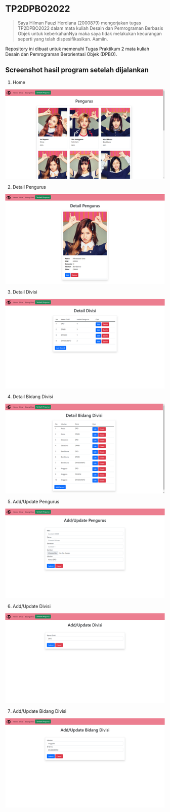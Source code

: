 # TP2DPBO2022

>Saya Hilman Fauzi Herdiana (2000879) mengerjakan tugas TP2DPBO2022 dalam mata kuliah Desain dan Pemrograman Berbasis Objek untuk keberkahanNya maka saya tidak melakukan kecurangan seperti yang telah dispesifikasikan. Aamiin.

Repository ini dibuat untuk memenuhi Tugas Praktikum 2 mata kuliah Desain dan Pemrograman Berorientasi Objek (DPBO).

## **Screenshot hasil program setelah dijalankan**

1. Home
   
  ![Home](https://github.com/hlmnn/TP2DPBO2022/blob/master/Screenshot/home.png)

2. Detail Pengurus
   
  ![Home](https://github.com/hlmnn/TP2DPBO2022/blob/master/Screenshot/detailPengurus.png)

3. Detail Divisi
   
  ![Home](https://github.com/hlmnn/TP2DPBO2022/blob/master/Screenshot/detailDivisi.png)

4. Detail Bidang Divisi
   
  ![Home](https://github.com/hlmnn/TP2DPBO2022/blob/master/Screenshot/detailBidangDivisi.png)

5. Add/Update Pengurus
   
  ![Home](https://github.com/hlmnn/TP2DPBO2022/blob/master/Screenshot/addupdatePengurus.png)

6. Add/Update Divisi
   
  ![Home](https://github.com/hlmnn/TP2DPBO2022/blob/master/Screenshot/addupdateDivisi.png)

7. Add/Update Bidang Divisi
   
  ![Home](https://github.com/hlmnn/TP2DPBO2022/blob/master/Screenshot/addupdateBidangDivisi.png)